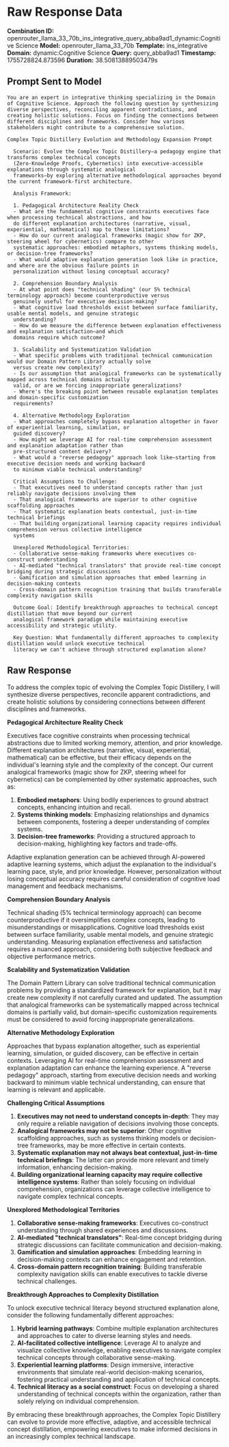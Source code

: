 # Raw Response Data

**Combination ID:** openrouter_llama_33_70b_ins_integrative_query_abba9ad1_dynamic:Cognitive Science
**Model:** openrouter_llama_33_70b
**Template:** ins_integrative
**Domain:** dynamic:Cognitive Science
**Query:** query_abba9ad1
**Timestamp:** 1755728824.873596
**Duration:** 38.50813889503479s

## Prompt Sent to Model

```
You are an expert in integrative thinking specializing in the Domain of Cognitive Science. Approach the following question by synthesizing diverse perspectives, reconciling apparent contradictions, and creating holistic solutions. Focus on finding the connections between different disciplines and frameworks. Consider how various stakeholders might contribute to a comprehensive solution.

Complex Topic Distillery Evolution and Methodology Expansion Prompt

  Scenario: Evolve the Complex Topic Distillery—a pedagogy engine that transforms complex technical concepts
  (Zero-Knowledge Proofs, Cybernetics) into executive-accessible explanations through systematic analogical
  frameworks—by exploring alternative methodological approaches beyond the current framework-first architecture.

  Analysis Framework:

  1. Pedagogical Architecture Reality Check
  - What are the fundamental cognitive constraints executives face when processing technical abstractions, and how
  do different explanation architectures (narrative, visual, experiential, mathematical) map to these limitations?
  - How do our current analogical frameworks (magic show for ZKP, steering wheel for cybernetics) compare to other
  systematic approaches: embodied metaphors, systems thinking models, or decision-tree frameworks?
  - What would adaptive explanation generation look like in practice, and where are the obvious failure points in
  personalization without losing conceptual accuracy?

  2. Comprehension Boundary Analysis
  - At what point does "technical shading" (our 5% technical terminology approach) become counterproductive versus
  genuinely useful for executive decision-making?
  - What cognitive load thresholds exist between surface familiarity, usable mental models, and genuine strategic
  understanding?
  - How do we measure the difference between explanation effectiveness and explanation satisfaction—and which
  domains require which outcome?

  3. Scalability and Systematization Validation
  - What specific problems with traditional technical communication would our Domain Pattern Library actually solve
  versus create new complexity?
  - Is our assumption that analogical frameworks can be systematically mapped across technical domains actually
  valid, or are we forcing inappropriate generalizations?
  - Where's the breaking point between reusable explanation templates and domain-specific customization
  requirements?

  4. Alternative Methodology Exploration
  - What approaches completely bypass explanation altogether in favor of experiential learning, simulation, or
  guided discovery?
  - How might we leverage AI for real-time comprehension assessment and explanation adaptation rather than
  pre-structured content delivery?
  - What would a "reverse pedagogy" approach look like—starting from executive decision needs and working backward
  to minimum viable technical understanding?

  Critical Assumptions to Challenge:
  - That executives need to understand concepts rather than just reliably navigate decisions involving them
  - That analogical frameworks are superior to other cognitive scaffolding approaches
  - That systematic explanation beats contextual, just-in-time technical briefings
  - That building organizational learning capacity requires individual comprehension versus collective intelligence
  systems

  Unexplored Methodological Territories:
  - Collaborative sense-making frameworks where executives co-construct understanding
  - AI-mediated "technical translators" that provide real-time concept bridging during strategic discussions
  - Gamification and simulation approaches that embed learning in decision-making contexts
  - Cross-domain pattern recognition training that builds transferable complexity navigation skills

  Outcome Goal: Identify breakthrough approaches to technical concept distillation that move beyond our current
  analogical framework paradigm while maintaining executive accessibility and strategic utility.

  Key Question: What fundamentally different approaches to complexity distillation would unlock executive technical
  literacy we can't achieve through structured explanation alone?
```

## Raw Response

To address the complex topic of evolving the Complex Topic Distillery, I will synthesize diverse perspectives, reconcile apparent contradictions, and create holistic solutions by considering connections between different disciplines and frameworks.

**Pedagogical Architecture Reality Check**

Executives face cognitive constraints when processing technical abstractions due to limited working memory, attention, and prior knowledge. Different explanation architectures (narrative, visual, experiential, mathematical) can be effective, but their efficacy depends on the individual's learning style and the complexity of the concept. Our current analogical frameworks (magic show for ZKP, steering wheel for cybernetics) can be complemented by other systematic approaches, such as:

1. **Embodied metaphors**: Using bodily experiences to ground abstract concepts, enhancing intuition and recall.
2. **Systems thinking models**: Emphasizing relationships and dynamics between components, fostering a deeper understanding of complex systems.
3. **Decision-tree frameworks**: Providing a structured approach to decision-making, highlighting key factors and trade-offs.

Adaptive explanation generation can be achieved through AI-powered adaptive learning systems, which adjust the explanation to the individual's learning pace, style, and prior knowledge. However, personalization without losing conceptual accuracy requires careful consideration of cognitive load management and feedback mechanisms.

**Comprehension Boundary Analysis**

Technical shading (5% technical terminology approach) can become counterproductive if it oversimplifies complex concepts, leading to misunderstandings or misapplications. Cognitive load thresholds exist between surface familiarity, usable mental models, and genuine strategic understanding. Measuring explanation effectiveness and satisfaction requires a nuanced approach, considering both subjective feedback and objective performance metrics.

**Scalability and Systematization Validation**

The Domain Pattern Library can solve traditional technical communication problems by providing a standardized framework for explanation, but it may create new complexity if not carefully curated and updated. The assumption that analogical frameworks can be systematically mapped across technical domains is partially valid, but domain-specific customization requirements must be considered to avoid forcing inappropriate generalizations.

**Alternative Methodology Exploration**

Approaches that bypass explanation altogether, such as experiential learning, simulation, or guided discovery, can be effective in certain contexts. Leveraging AI for real-time comprehension assessment and explanation adaptation can enhance the learning experience. A "reverse pedagogy" approach, starting from executive decision needs and working backward to minimum viable technical understanding, can ensure that learning is relevant and applicable.

**Challenging Critical Assumptions**

1. **Executives may not need to understand concepts in-depth**: They may only require a reliable navigation of decisions involving those concepts.
2. **Analogical frameworks may not be superior**: Other cognitive scaffolding approaches, such as systems thinking models or decision-tree frameworks, may be more effective in certain contexts.
3. **Systematic explanation may not always beat contextual, just-in-time technical briefings**: The latter can provide more relevant and timely information, enhancing decision-making.
4. **Building organizational learning capacity may require collective intelligence systems**: Rather than solely focusing on individual comprehension, organizations can leverage collective intelligence to navigate complex technical concepts.

**Unexplored Methodological Territories**

1. **Collaborative sense-making frameworks**: Executives co-construct understanding through shared experiences and discussions.
2. **AI-mediated "technical translators"**: Real-time concept bridging during strategic discussions can facilitate communication and decision-making.
3. **Gamification and simulation approaches**: Embedding learning in decision-making contexts can enhance engagement and retention.
4. **Cross-domain pattern recognition training**: Building transferable complexity navigation skills can enable executives to tackle diverse technical challenges.

**Breakthrough Approaches to Complexity Distillation**

To unlock executive technical literacy beyond structured explanation alone, consider the following fundamentally different approaches:

1. **Hybrid learning pathways**: Combine multiple explanation architectures and approaches to cater to diverse learning styles and needs.
2. **AI-facilitated collective intelligence**: Leverage AI to analyze and visualize collective knowledge, enabling executives to navigate complex technical concepts through collaborative sense-making.
3. **Experiential learning platforms**: Design immersive, interactive environments that simulate real-world decision-making scenarios, fostering practical understanding and application of technical concepts.
4. **Technical literacy as a social construct**: Focus on developing a shared understanding of technical concepts within the organization, rather than solely relying on individual comprehension.

By embracing these breakthrough approaches, the Complex Topic Distillery can evolve to provide more effective, adaptive, and accessible technical concept distillation, empowering executives to make informed decisions in an increasingly complex technical landscape.